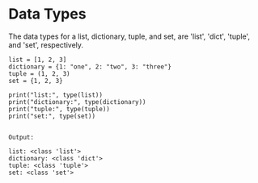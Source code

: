 # Data Types

The data types for a list, dictionary, tuple, and set, are 'list', 'dict', 'tuple', and 'set', respectively.

```
list = [1, 2, 3]
dictionary = {1: "one", 2: "two", 3: "three"}
tuple = (1, 2, 3)
set = {1, 2, 3}

print("list:", type(list))
print("dictionary:", type(dictionary))
print("tuple:", type(tuple))
print("set:", type(set))


Output:

list: <class 'list'>
dictionary: <class 'dict'>
tuple: <class 'tuple'>
set: <class 'set'>
```



